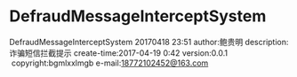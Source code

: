 # DefraudMessageInterceptSystem
  DefraudMessageInterceptSystem 20170418 23:51
    author:鲍贵明
    description:诈骗短信拦截提示
    create-time:2017-04-19 0:42
    version:0.0.1
    copyright:bgmlxxlmgb
    e-mail:18772102452@163.com

